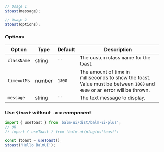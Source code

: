 ```js
// Usage 1
$toast(message);

// Usage 2
$toast(options);
```

### Options

| Option      | Type   | Default | Description                                                                                                               |
| ----------- | ------ | ------- | ------------------------------------------------------------------------------------------------------------------------- |
| `className` | string | `''`    | The custom class name for the toast.                                                                                      |
| `timeoutMs` | number | `1800`  | The amount of time in milliseconds to show the toast. Value must be between `1000` and `4000` or an error will be thrown. |
| `message`   | string | `''`    | The text message to display.                                                                                              |

### Use `$toast` without `.vue` component

```js
import { useToast } from 'balm-ui/dist/balm-ui-plus';
// OR
// import { useToast } from 'balm-ui/plugins/toast';

const $toast = useToast();
$toast('Hello BalmUI');
```
